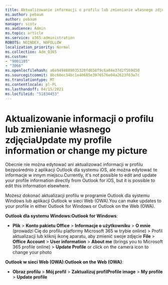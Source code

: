 ```yaml
---
title: Aktualizowanie informacji o profilu lub zmienianie własnego zdjęcia
ms.author: pebaum
author: pebaum
manager: scotv
ms.audience: Admin
ms.topic: article
ms.service: o365-administration
ROBOTS: NOINDEX, NOFOLLOW
localization_priority: Normal
ms.collection: Adm_O365
ms.custom:
- "9001105"
- "3066"
ms.openlocfilehash: a6e9494889035320fd658f9c6a04e37d2f569d50
ms.sourcegitcommit: 8bc60ec34bc1e40685e3976576e04a2623f63a7c
ms.translationtype: MT
ms.contentlocale: pl-PL
ms.lasthandoff: 04/15/2021
ms.locfileid: "51834453"
---
```

# <a name="update-my-profile-information-or-change-my-picture"></a><span data-ttu-id="5890f-102">Aktualizowanie informacji o profilu lub zmienianie własnego zdjęcia</span><span class="sxs-lookup"><span data-stu-id="5890f-102">Update my profile information or change my picture</span></span>

<span data-ttu-id="5890f-103">Obecnie nie można edytować ani aktualizować informacji w profilu bezpośrednio z aplikacji Outlook dla systemu iOS, ale można edytować te informacje w innym miejscu.</span><span class="sxs-lookup"><span data-stu-id="5890f-103">Currently, it's not possible to edit and update your profile information directly from Outlook for iOS, but it is possible to edit this information elsewhere.</span></span> 

<span data-ttu-id="5890f-104">Możesz dokonać aktualizacji profilu w programie Outlook dla systemu Windows lub aplikacji Outlook w sieci Web (OWA).</span><span class="sxs-lookup"><span data-stu-id="5890f-104">You can make updates to your profile in either Outlook for Windows or Outlook on the Web (OWA).</span></span> 

<span data-ttu-id="5890f-105">**Outlook dla systemu Windows:**</span><span class="sxs-lookup"><span data-stu-id="5890f-105">**Outlook for Windows**:</span></span> 

- <span data-ttu-id="5890f-106">**Plik**  >  **Konto pakietu Office**  >  **Informacje o użytkowniku**  >  **O mnie** (prowadzi Cię do profilu platformy Microsoft 365 w trybie online) > Profil aktualizacji lub kliknij ikonę aparatu, aby zmienić swoje zdjęcie </span><span class="sxs-lookup"><span data-stu-id="5890f-106">**File** > **Office Account** > **User information** > **About me** (brings you to Microsoft 365 profile online) > **Update Profile** or click on the camera icon to change your photo</span></span>  
  
<span data-ttu-id="5890f-107">**Outlook w sieci Web (OWA)**:</span><span class="sxs-lookup"><span data-stu-id="5890f-107">**Outlook on the Web (OWA)**:</span></span> 

- <span data-ttu-id="5890f-108">**Obraz profilu**  >  **Mój profil**  >  **Zaktualizuj profil**</span><span class="sxs-lookup"><span data-stu-id="5890f-108">**Profile image** > **My profile** > **Update profile**</span></span>
